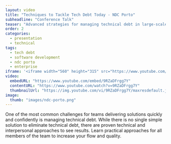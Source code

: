 ```yaml
---
layout: video
title: "Techniques to Tackle Tech Debt Today - NDC Porto"
subheadline: "Conference Talk"
teaser: "Advanced strategies for managing technical debt in large-scale software projects."
order: 2
categories:
  - presentation
  - technical
tags:
  - tech debt
  - software development
  - ndc porto
  - enterprise
iframe: '<iframe width="560" height="315" src="https://www.youtube.com/embed/9RZaDFrgg7Y" frameborder="0" allow="accelerometer; autoplay; clipboard-write; encrypted-media; gyroscope; picture-in-picture" allowfullscreen></iframe>'
video:
  embedURL: "https://www.youtube.com/embed/9RZaDFrgg7Y"
  contentURL: "https://www.youtube.com/watch?v=9RZaDFrgg7Y"
  thumbnailUrl: "https://img.youtube.com/vi/9RZaDFrgg7Y/maxresdefault.jpg"
image:
  thumb: "images/ndc-porto.png"
---
```


One of the most common challenges for teams delivering solutions quickly and confidently is managing technical debt.
While there is no single simple solution to eliminate technical debt, there are proven technical and interpersonal approaches to see results.
Learn practical approaches for all members of the team to increase your flow and quality.
